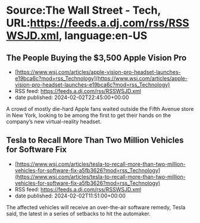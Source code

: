 # Source:The Wall Street - Tech, URL:https://feeds.a.dj.com/rss/RSSWSJD.xml, language:en-US

## The People Buying the $3,500 Apple Vision Pro
 - [https://www.wsj.com/articles/apple-vision-pro-headset-launches-e19bca6c?mod=rss_Technology](https://www.wsj.com/articles/apple-vision-pro-headset-launches-e19bca6c?mod=rss_Technology)
 - RSS feed: https://feeds.a.dj.com/rss/RSSWSJD.xml
 - date published: 2024-02-02T22:45:00+00:00

A crowd of mostly die-hard Apple fans waited outside the Fifth Avenue store in New York, looking to be among the first to get their hands on the company’s new virtual-reality headset.

## Tesla to Recall More Than Two Million Vehicles for Software Fix
 - [https://www.wsj.com/articles/tesla-to-recall-more-than-two-million-vehicles-for-software-fix-a5fb3626?mod=rss_Technology](https://www.wsj.com/articles/tesla-to-recall-more-than-two-million-vehicles-for-software-fix-a5fb3626?mod=rss_Technology)
 - RSS feed: https://feeds.a.dj.com/rss/RSSWSJD.xml
 - date published: 2024-02-02T11:51:00+00:00

The affected vehicles will receive an over-the-air software remedy, Tesla said, the latest in a series of setbacks to hit the automaker.

